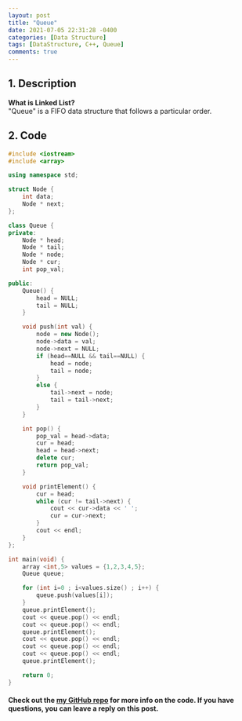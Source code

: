 ```yaml
---
layout: post
title: "Queue"
date: 2021-07-05 22:31:28 -0400
categories: [Data Structure]
tags: [DataStructure, C++, Queue]
comments: true
---
```


## 1. Description
**What is Linked List?**  
"Queue" is a FIFO data structure that follows a particular order. 

## 2. Code
```cpp
#include <iostream>
#include <array>

using namespace std;

struct Node {
    int data;
    Node * next;
};

class Queue {
private:
    Node * head;
    Node * tail;
    Node * node;
    Node * cur;
    int pop_val;

public:
    Queue() {
        head = NULL;
        tail = NULL;
    }

    void push(int val) {
        node = new Node();
        node->data = val;
        node->next = NULL;
        if (head==NULL && tail==NULL) { 
            head = node; 
            tail = node;
        }
        else {
            tail->next = node;
            tail = tail->next;
        }
    }

    int pop() {
        pop_val = head->data;
        cur = head;
        head = head->next;
        delete cur;
        return pop_val;
    }

    void printElement() {
        cur = head;
        while (cur != tail->next) {
            cout << cur->data << ' ';
            cur = cur->next;
        }
        cout << endl;
    }
};

int main(void) {
    array <int,5> values = {1,2,3,4,5};
    Queue queue;

    for (int i=0 ; i<values.size() ; i++) {
        queue.push(values[i]);
    }
    queue.printElement();
    cout << queue.pop() << endl;
    cout << queue.pop() << endl;
    queue.printElement();
    cout << queue.pop() << endl;
    cout << queue.pop() << endl;
    cout << queue.pop() << endl;
    queue.printElement();

    return 0;
}
```

#### Check out the [my GitHub repo][hyuk-gh] for more info on the code. If you have questions, you can leave a reply on this post.
[hyuk-gh]:   https://github.com/dlgur1994/Algorithms/tree/master/DataStructure
